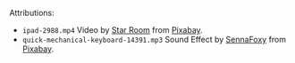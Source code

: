 Attributions:

- `ipad-2988.mp4`
  Video by <a href="https://pixabay.com/users/starroom-2499030/?utm_source=link-attribution&amp;utm_medium=referral&amp;utm_campaign=video&amp;utm_content=2988">Star Room</a> from <a href="https://pixabay.com//?utm_source=link-attribution&amp;utm_medium=referral&amp;utm_campaign=video&amp;utm_content=2988">Pixabay</a>.
- `quick-mechanical-keyboard-14391.mp3`
  Sound Effect by <a href="https://pixabay.com/users/sennafoxy-17762344/?utm_source=link-attribution&amp;utm_medium=referral&amp;utm_campaign=music&amp;utm_content=14391">SennaFoxy</a> from <a href="https://pixabay.com//?utm_source=link-attribution&amp;utm_medium=referral&amp;utm_campaign=music&amp;utm_content=14391">Pixabay</a>.
